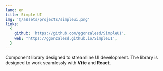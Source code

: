 ```yaml
---
lang: en
title: Simple UI
img: '@/assets/projects/simpleui.png'
links:
  {
    github: 'https://github.com/ggonzalesd/SimpleUI',
    web: 'https://ggonzalesd.github.io/SimpleUI',
  }
---
```


Component library designed to streamline UI development. The library is designed to work seamlessly with **Vite** and **React**.
